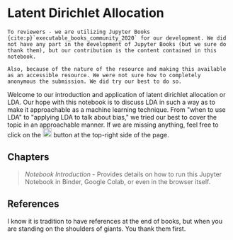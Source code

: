 # Latent Dirichlet Allocation

```{note}
To reviewers - we are utilizing Jupyter Books {cite:p}`executable_books_community_2020` for our development. We did not have any part in the development of Jupyter Books (but we sure do thank them), but our contribution is the content contained in this notebook. 

Also, because of the nature of the resource and making this available as an accessible resource. We were not sure how to completely anonymous the submission. We did try our best to do so.
```

Welcome to our introduction and application of latent dirichlet allocation or LDA. Our hope with this notebook is to discuss LDA in such a way as to make it approachable as a machine learning technique. From "when to use LDA" to "applying LDA to talk about bias," we tried our best to cover the topic in an approachable manner. If we are missing anything, feel free to click on the <img src="https://github.githubassets.com/images/modules/logos_page/GitHub-Mark.png" alt="GitHub Logo" style="display: inline-block;width: 20px;height: 20px;"> button at the top-right side of the page. 

## Chapters

> *Notebook Introduction* - Provides details on how to run this Jupyter Notebook in Binder, Google Colab, or even in the browser itself. 


## References 

I know it is tradition to have references at the end of books, but when you are standing on the shoulders of giants. You thank them first.

```{bibliography}
```